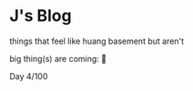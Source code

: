 # J's Blog

things that feel like huang basement but aren't 

big thing(s) are coming: 👀

Day 4/100




